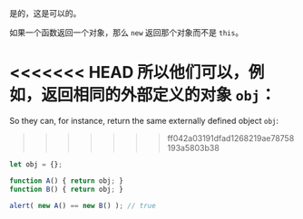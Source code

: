 是的，这是可以的。

如果一个函数返回一个对象，那么 `new` 返回那个对象而不是 `this`。

<<<<<<< HEAD
所以他们可以，例如，返回相同的外部定义的对象 `obj`：
=======
So they can, for instance, return the same externally defined object `obj`:
>>>>>>> ff042a03191dfad1268219ae78758193a5803b38

```js run no-beautify
let obj = {};

function A() { return obj; }
function B() { return obj; }

alert( new A() == new B() ); // true
```
